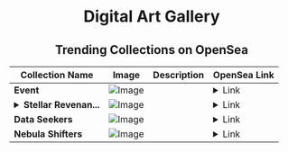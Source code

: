 <div align="center">

# Digital Art Gallery

## Trending Collections on OpenSea

| Collection Name                       | Image                                                                                     | Description                       | OpenSea Link                                                                                          |
|---------------------------------------|-------------------------------------------------------------------------------------------|-----------------------------------|--------------------------------------------------------------------------------------------------------|
| **Event** | ![Image](https://i.seadn.io/s/raw/files/28fb8cac07ddec3e57b75ad2ba0b8590.jpg?w=500&auto=format?w=200&auto=format) |  | <details><summary>Link</summary>[Event](https://opensea.io/collection/event-42143)</details> |
| **<details><summary>Stellar Revenan...</summary>Stellar Revenants</details>** | ![Image](https://i.seadn.io/s/raw/files/dfffb1a857935f793d8fa1b0a6d86ab7.jpg?w=500&auto=format?w=200&auto=format) |  | <details><summary>Link</summary>[Stellar Revenants](https://opensea.io/collection/stellar-revenants)</details> |
| **Data Seekers** | ![Image](https://i.seadn.io/s/raw/files/236c016f720c757447b02060961f3e31.jpg?w=500&auto=format?w=200&auto=format) |  | <details><summary>Link</summary>[Data Seekers](https://opensea.io/collection/data-seekers)</details> |
| **Nebula Shifters** | ![Image](https://i.seadn.io/s/raw/files/e155b1a6810980709f8b4da0fd8a3ae6.jpg?w=500&auto=format?w=200&auto=format) |  | <details><summary>Link</summary>[Nebula Shifters](https://opensea.io/collection/nebula-shifters)</details> |

</div>